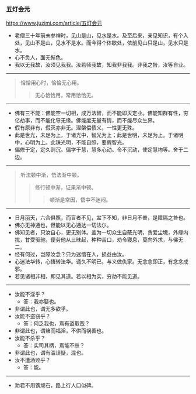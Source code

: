 ### 五灯会元
https://www.juzimi.com/article/五灯会元
- 老僧三十年前未参禅时，见山是山，见水是水。及至后来，亲见知识，有个入处，见山不是山，见水不是水。而今得个体歇处，依前见山只是山，见水只是水。
- 心不负人，面无惭色。
- 我以无我故，汝须见我我。汝若师我故，知我非我我。非我之咎，汝等自业。
---
>恰恰用心时，恰恰无心用。
>>无心恰恰用，常用恰恰无。
---
- 佛有三不能：佛能空一切相，成万法智，而不能即灭定业。佛能知群有性，穷亿劫事，而不能化导无缘。佛能度无量有情，而不能尽众生界。
- 假有原非有，假灭亦非无。涅槃偿债义，一性更无殊。
- 此是世光，未足为上，于诸光中，智光为上；此是世明，未足为上。于诸明中，心明为上。此珠光明，不能自照，要假智光。
- 偏修于定，定久则沉。偏学于慧，慧多心动。令不沉动，使定慧均等。舍于二边。
---
>听法顿中渐，悟法渐中顿。 
>>修行顿中渐，证果渐中顿。 
>>>顿渐是常因，悟中不迷闷。
---
- 日月丽天，六合俱照，而盲者不见，盆下不知，非日月不普，是障隔之咎也。
- 佛亦无神通也，但能以无心通达一切法尔。
- 佛知见者，只汝自心，更无别体。盖为一切众生自蔽光明，贪爱尘境，外缘内扰，甘受驱驰，便劳他从三昧起，种种苦口，劝令寝息，莫向外求，与佛无二。
- 经有何过，岂障汝念？只为迷悟在人，损益由汝。 
- 心迷法华转，心悟转法华。诵久不明已，与义做仇家。无念念即正，有念念成邪。
- 若见诸相非相，即见其道。若以相为实，穷劫不能见道。
---
- 汝能不淫乎？ 
  - 答：我亦娶也。 
- 非谓此也，谓无多欲乎。 
- 汝能不盗窃乎？ 
  - 答：何乏我也，焉有盗取哉？ 
- 非谓此也，谓飨而福淫，不供而祸善也。 
- 汝能不杀乎？ 
  - 答：实司其柄，焉能不杀？ 
- 非谓此也，谓有滥误疑，混也。 
- 汝不遭酒败乎？ 
  - 答：能。 
---
- 劝君不用镌顽石，路上行人口似碑。